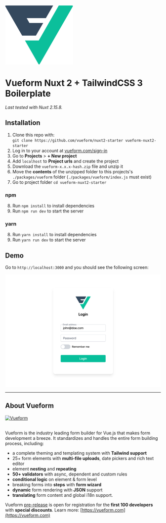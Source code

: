 <br>
<a href="https://vueform.com?ref=github" target="_blank">

![Vueform](./static/logo.svg)

</a>

# Vueform Nuxt 2 + TailwindCSS 3 Boilerplate

*Last tested with Nuxt 2.15.8.*

## Installation

1. Clone this repo with:<br>`git clone https://github.com/vueform/nuxt2-starter vueform-nuxt2-starter`
2. Log in to your account at <a href="https://vueform.com/sign-in" target="_blank">vueform.com/sign-in</a>
3. Go to **Projects** > **+ New project**
4. Add `localhost` to **Project urls** and create the project
5. Download the `vueform-x.x.x-hash.zip` file and unzip it
6. Move the **contents** of the unzipped folder to this projects's `./packages/vueform` folder (`./packages/vueform/index.js` must exist)
7. Go to project folder `cd vueform-nuxt2-starter`

### npm

8. Run `npm install` to install dependencies
9. Run `npm run dev` to start the server

### yarn

8. Run `yarn install` to install dependencies
9. Run `yarn run dev` to start the server

## Demo

Go to `http://localhost:3000` and you should see the following screen:

![Vueform](./static/demo.png)

---

## About Vueform

<a href="https://vueform.com?ref=ghb">
  <img align="center" src="https://github.com/vueform/multiselect/raw/main/assets/vueform-banner.png" alt="Vueform" title="Vueform">
</a>

<br>
<br>

Vueform is the industry leading form builder for Vue.js that makes form development a breeze. It standardizes and handles the entire form building process, including:
- a complete theming and templating system with **Tailwind support**
- 25+ form elements with **multi-file uploads**, date pickers and rich text editor
- element **nesting** and **repeating**
- **50+ validators** with async, dependent and custom rules
- **conditional logic** on element & form level
- breaking forms into **steps** with **form wizard**
- **dynamic** form rendering with **JSON** support
- **translating** form content and global i18n support.

Vueform [pre-release](https://vueform.com) is open for registration for the **first 100 developers** with **special discounts**. Learn more: [https://vueform.com](https://vueform.com)
